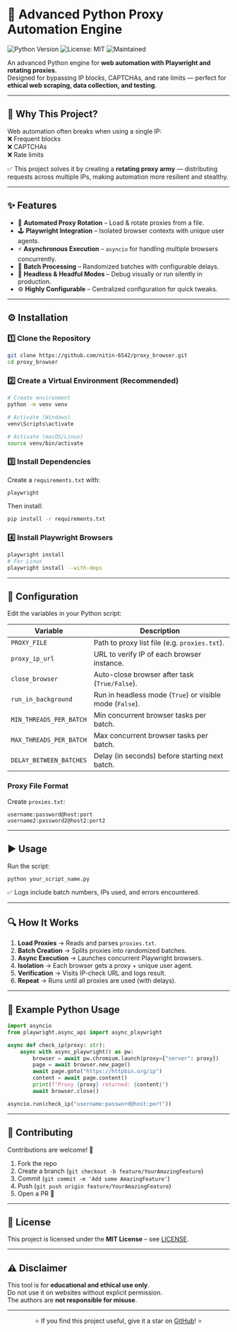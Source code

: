
# 🚀 Advanced Python Proxy Automation Engine

![Python Version](https://img.shields.io/badge/python-3.8+-blue.svg)
![License: MIT](https://img.shields.io/badge/License-MIT-yellow.svg)
![Maintained](https://img.shields.io/badge/Maintained%3F-yes-green.svg)

An advanced Python engine for **web automation with Playwright and rotating proxies**.  
Designed for bypassing IP blocks, CAPTCHAs, and rate limits — perfect for **ethical web scraping, data collection, and testing**.

---

## 📌 Why This Project?

Web automation often breaks when using a single IP:  
❌ Frequent blocks  
❌ CAPTCHAs  
❌ Rate limits  

✅ This project solves it by creating a **rotating proxy army** — distributing requests across multiple IPs, making automation more resilient and stealthy.

---

## ✨ Features

- 🔄 **Automated Proxy Rotation** – Load & rotate proxies from a file.
- 🕹 **Playwright Integration** – Isolated browser contexts with unique user agents.
- ⚡ **Asynchronous Execution** – `asyncio` for handling multiple browsers concurrently.
- 🧩 **Batch Processing** – Randomized batches with configurable delays.
- 👀 **Headless & Headful Modes** – Debug visually or run silently in production.
- ⚙️ **Highly Configurable** – Centralized configuration for quick tweaks.

---

## ⚙️ Installation

### 1️⃣ Clone the Repository
```bash
git clone https://github.com/nitin-6542/proxy_browser.git
cd proxy_browser
```

### 2️⃣ Create a Virtual Environment (Recommended)
```bash
# Create environment
python -m venv venv

# Activate (Windows)
venv\Scripts\activate

# Activate (macOS/Linux)
source venv/bin/activate
```

### 3️⃣ Install Dependencies
Create a `requirements.txt` with:
```
playwright
```
Then install:
```bash
pip install -r requirements.txt
```

### 4️⃣ Install Playwright Browsers
```bash
playwright install
# For Linux
playwright install --with-deps
```

---

## 🔧 Configuration

Edit the variables in your Python script:

| Variable                | Description                                                        |
|--------------------------|--------------------------------------------------------------------|
| `PROXY_FILE`            | Path to proxy list file (e.g. `proxies.txt`).                      |
| `proxy_ip_url`          | URL to verify IP of each browser instance.                         |
| `close_browser`         | Auto-close browser after task (`True/False`).                      |
| `run_in_background`     | Run in headless mode (`True`) or visible mode (`False`).           |
| `MIN_THREADS_PER_BATCH` | Min concurrent browser tasks per batch.                            |
| `MAX_THREADS_PER_BATCH` | Max concurrent browser tasks per batch.                            |
| `DELAY_BETWEEN_BATCHES` | Delay (in seconds) before starting next batch.                     |

### Proxy File Format
Create `proxies.txt`:
```
username:password@host:port
username2:password2@host2:port2
```

---

## ▶️ Usage

Run the script:
```bash
python your_script_name.py
```

✅ Logs include batch numbers, IPs used, and errors encountered.

---

## 🔍 How It Works

1. **Load Proxies** → Reads and parses `proxies.txt`.  
2. **Batch Creation** → Splits proxies into randomized batches.  
3. **Async Execution** → Launches concurrent Playwright browsers.  
4. **Isolation** → Each browser gets a proxy + unique user agent.  
5. **Verification** → Visits IP-check URL and logs result.  
6. **Repeat** → Runs until all proxies are used (with delays).  

---

## 📝 Example Python Usage
```python
import asyncio
from playwright.async_api import async_playwright

async def check_ip(proxy: str):
    async with async_playwright() as pw:
        browser = await pw.chromium.launch(proxy={"server": proxy})
        page = await browser.new_page()
        await page.goto("https://httpbin.org/ip")
        content = await page.content()
        print(f"Proxy {proxy} returned: {content}")
        await browser.close()

asyncio.run(check_ip("username:password@host:port"))
```

---

## 🤝 Contributing

Contributions are welcome! 🚀  

1. Fork the repo  
2. Create a branch (`git checkout -b feature/YourAmazingFeature`)  
3. Commit (`git commit -m 'Add some AmazingFeature'`)  
4. Push (`git push origin feature/YourAmazingFeature`)  
5. Open a PR 🎉  

---

## 📄 License

This project is licensed under the **MIT License** – see [LICENSE](LICENSE).

---

## ⚠️ Disclaimer

This tool is for **educational and ethical use only**.  
Do not use it on websites without explicit permission.  
The authors are **not responsible for misuse**.

---

<div align="center">

⭐ If you find this project useful, give it a star on [GitHub](https://github.com/nitin-6542/proxy_browser)! ⭐  

</div>
